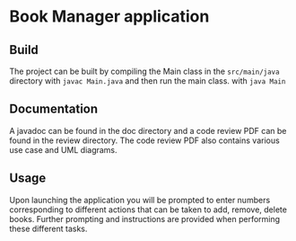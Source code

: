 # Book Manager application

## Build
The project can be built by compiling the Main class in the `src/main/java`
 directory with `javac Main.java` and then run the main class. with `java Main`

## Documentation 
A javadoc can be found in the doc directory and a code review PDF can
be found in the review directory. The code review PDF also contains
various use case and UML diagrams.

## Usage
Upon launching the application you will be prompted to enter numbers
corresponding to different actions that can be taken to add, remove,
delete books. Further prompting and instructions are provided when
performing these different tasks.
